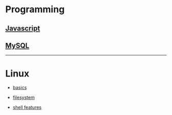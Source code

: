 # Programming

## [Javascript](./topics/javascript.md)


## [MySQL](./topics/mysql.md)

---
# Linux

* [basics](./topics/linux/basics.md)

* [filesystem](./topics/linux/filesystem.md)

* [shell features](./topics/linux/shell-features.md)

